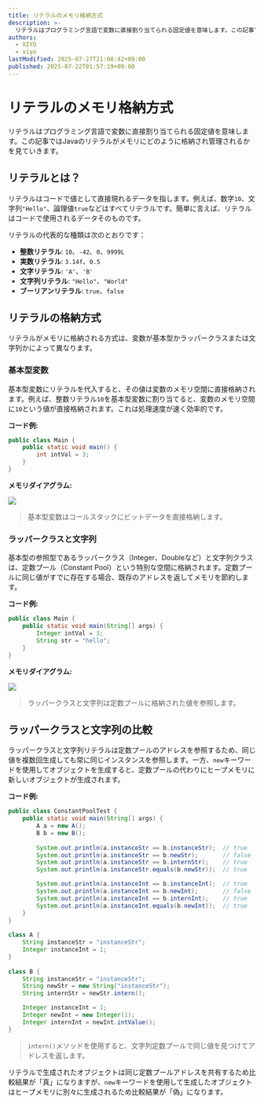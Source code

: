 ```yaml
---
title: リテラルのメモリ格納方式
description: >-
  リテラルはプログラミング言語で変数に直接割り当てられる固定値を意味します。この記事ではJavaのリテラルがメモリにどのように格納され管理されるかを見ていきます。
authors:
  - XIYO
  - xiyo
lastModified: 2025-07-27T21:08:42+09:00
published: 2025-07-22T01:57:19+09:00
---
```

# リテラルのメモリ格納方式

リテラルはプログラミング言語で変数に直接割り当てられる固定値を意味します。この記事ではJavaのリテラルがメモリにどのように格納され管理されるかを見ていきます。

## リテラルとは？

リテラルはコードで値として直接現れるデータを指します。例えば、数字`10`、文字列`"Hello"`、論理値`true`などはすべてリテラルです。簡単に言えば、リテラルはコードで使用されるデータそのものです。

リテラルの代表的な種類は次のとおりです：

- **整数リテラル**: `10`、`-42`、`0`、`9999L`
- **実数リテラル**: `3.14f`、`0.5`
- **文字リテラル**: `'A'`、`'B'`
- **文字列リテラル**: `"Hello"`、`"World"`
- **ブーリアンリテラル**: `true`、`false`

## リテラルの格納方式

リテラルがメモリに格納される方式は、変数が基本型かラッパークラスまたは文字列かによって異なります。

### 基本型変数

基本型変数にリテラルを代入すると、その値は変数のメモリ空間に直接格納されます。例えば、整数リテラル`10`を基本型変数に割り当てると、変数のメモリ空間に`10`という値が直接格納されます。これは処理速度が速く効率的です。

**コード例:**
```java
public class Main {
    public static void main() {
        int intVal = 3;
    }
}
```

**メモリダイアグラム:**

[![](https://mermaid.ink/img/pako:eNpVULFOwzAQ_RXrJpCiKHHqNvEIrJ2KGCAMJnabiMSuXEdQomydkNhZ-g8dGOCb2v5DL4lU1JNlv3d67-l8DWRGKuAwL81blgvryP1NqgnWqn5ZWLHMya0oy5kT2etTCh0mPUnhedB1JQurMlcYfXZfJExFodHcPX6F19X1hburQrsHUaJoAJxEh-032f9tjp-_ZP-1O2x_jpvdhU1pORAE4EGlLGZL_EvTtVNwuapUChyhFBYHTnWLOlE7M1vrDLiztfLAmnqRA5-LcoWsXkrh1F0hcPLq3F0K_WjMP1eycMZOh9X1G-w1wBt4B54EfsLoKKaTgMZROGYerIHTkPrJmOIJJ0E8DuKo9eCjT438MGDBiLIwYiyJ6Ii1J9YYgVQ?type=png)](https://mermaid.live/edit#pako:eNpVULFOwzAQ_RXrJpCiKHHqNvEIrJ2KGCAMJnabiMSuXEdQomydkNhZ-g8dGOCb2v5DL4lU1JNlv3d67-l8DWRGKuAwL81blgvryP1NqgnWqn5ZWLHMya0oy5kT2etTCh0mPUnhedB1JQurMlcYfXZfJExFodHcPX6F19X1hburQrsHUaJoAJxEh-032f9tjp-_ZP-1O2x_jpvdhU1pORAE4EGlLGZL_EvTtVNwuapUChyhFBYHTnWLOlE7M1vrDLiztfLAmnqRA5-LcoWsXkrh1F0hcPLq3F0K_WjMP1eycMZOh9X1G-w1wBt4B54EfsLoKKaTgMZROGYerIHTkPrJmOIJJ0E8DuKo9eCjT438MGDBiLIwYiyJ6Ii1J9YYgVQ)

> 基本型変数はコールスタックにビットデータを直接格納します。

### ラッパークラスと文字列

基本型の参照型であるラッパークラス（Integer、Doubleなど）と文字列クラスは、定数プール（Constant Pool）という特別な空間に格納されます。定数プールに同じ値がすでに存在する場合、既存のアドレスを返してメモリを節約します。

**コード例:**
```java
public class Main {
    public static void main(String[] args) {
        Integer intVal = 3;
        String str = "hello";
    }
}
```

**メモリダイアグラム:**

[![](https://mermaid.ink/img/pako:eNqFUj1PwzAQ_SvWLQWprfLRtEkGBmBhqIRUxABhMInbRLh25TiCUnWrGBDsLJ34Ax0YQOIftf0POE6b0gLiFMX3rHf37sk3gpBHBHzoUn4bxlhIdHYYMKQiza57Ag9idIQp7Ugc3lwGkOdIgwCuCl4eUSJIKBPOyuqtDm2cMFWcH_W--u3tb1XnkTB5jqkinTBJekSsLny0eP1cPDz94KdSKHJHioT1cvArkbCoAGWya42zVGImTznPtdcQ5XirE00kEZgWI65HsxfTFzT_mCwf39H8ebaYvi0ns7JMa-7oFfPuqK5M_C2eakKhra1WYkIpr_wvv7FczIxqtYNvXlbTSaHvSxmoQp8I9VCRWoxRTgpAxqRPAvBVGmGhXj9gY8XDmeSdIQvBlyIjVRA868XgdzFNFcoGEZbkOMHKfb-8HWB2wfkGkyiRXLSLPdTrqDngj-AOfM-oe47VcK2WYbm22XSqMATfMq2617TUZ7YMt2m49rgK97qrXTcNx2hYjmk7jmdbDWf8BU0T910?type=png)](https://mermaid.live/edit#pako:eNqFUj1PwzAQ_SvWLQWprfLRtEkGBmBhqIRUxABhMInbRLh25TiCUnWrGBDsLJ34Ax0YQOIftf0POE6b0gLiFMX3rHf37sk3gpBHBHzoUn4bxlhIdHYYMKQiza57Ag9idIQp7Ugc3lwGkOdIgwCuCl4eUSJIKBPOyuqtDm2cMFWcH_W--u3tb1XnkTB5jqkinTBJekSsLny0eP1cPDz94KdSKHJHioT1cvArkbCoAGWya42zVGImTznPtdcQ5XirE00kEZgWI65HsxfTFzT_mCwf39H8ebaYvi0ns7JMa-7oFfPuqK5M_C2eakKhra1WYkIpr_wvv7FczIxqtYNvXlbTSaHvSxmoQp8I9VCRWoxRTgpAxqRPAvBVGmGhXj9gY8XDmeSdIQvBlyIjVRA868XgdzFNFcoGEZbkOMHKfb-8HWB2wfkGkyiRXLSLPdTrqDngj-AOfM-oe47VcK2WYbm22XSqMATfMq2617TUZ7YMt2m49rgK97qrXTcNx2hYjmk7jmdbDWf8BU0T910)

> ラッパークラスと文字列は定数プールに格納された値を参照します。

## ラッパークラスと文字列の比較

ラッパークラスと文字列リテラルは定数プールのアドレスを参照するため、同じ値を複数回生成しても常に同じインスタンスを参照します。一方、`new`キーワードを使用してオブジェクトを生成すると、定数プールの代わりにヒープメモリに新しいオブジェクトが生成されます。

**コード例:**
```java
public class ConstantPoolTest {  
    public static void main(String[] args) {  
        A a = new A();  
        B b = new B();  
  
        System.out.println(a.instanceStr == b.instanceStr);  // true  
        System.out.println(a.instanceStr == b.newStr);       // false  
        System.out.println(a.instanceStr == b.internStr);    // true  
        System.out.println(a.instanceStr.equals(b.newStr));  // true  

        System.out.println(a.instanceInt == b.instanceInt);  // true  
        System.out.println(a.instanceInt == b.newInt);       // false  
        System.out.println(a.instanceInt == b.internInt);    // true  
        System.out.println(a.instanceInt.equals(b.newInt));  // true  
    }  
}  
  
class A {  
    String instanceStr = "instanceStr";  
    Integer instanceInt = 1;  
}  
  
class B {  
    String instanceStr = "instanceStr";  
    String newStr = new String("instanceStr");  
    String internStr = newStr.intern();  

    Integer instanceInt = 1;  
    Integer newInt = new Integer(1);  
    Integer internInt = newInt.intValue();  
}
```
> `intern()`メソッドを使用すると、文字列定数プールで同じ値を見つけてアドレスを返します。

リテラルで生成されたオブジェクトは同じ定数プールアドレスを共有するため比較結果が「真」になりますが、`new`キーワードを使用して生成したオブジェクトはヒープメモリに別々に生成されるため比較結果が「偽」になります。
